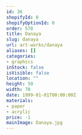 ```yaml
---
id: 36
shopifyId: 0
shopifyOptionId: 0
order: 578
title: Danaya
slug: danaya
url: art-works/danaya
aliases: []
categories:
- graphics
inStock: false
isVisible: false
location: ""
height: 50
width: 70
date: 1999-01-01T00:00:00Z
materials:
- paper
- acrylic
price: -1
mainImage: Danaya.jpg
---
```

